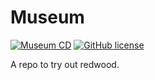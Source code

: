 # Museum

[![Museum CD](https://github.com/Sripadmanabans/Museum/workflows/CD/badge.svg)](https://github.com/Sripadmanabans/Museum/actions/workflows/cd.yml)
[![GitHub license](https://img.shields.io/badge/license-Apache%20License%202.0-blue.svg?style=flat)](https://www.apache.org/licenses/LICENSE-2.0)

A repo to try out redwood.
